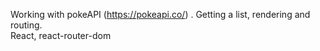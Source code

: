 Working with pokeAPI (https://pokeapi.co/) . Getting a list, rendering and routing.
<br>
React, react-router-dom
